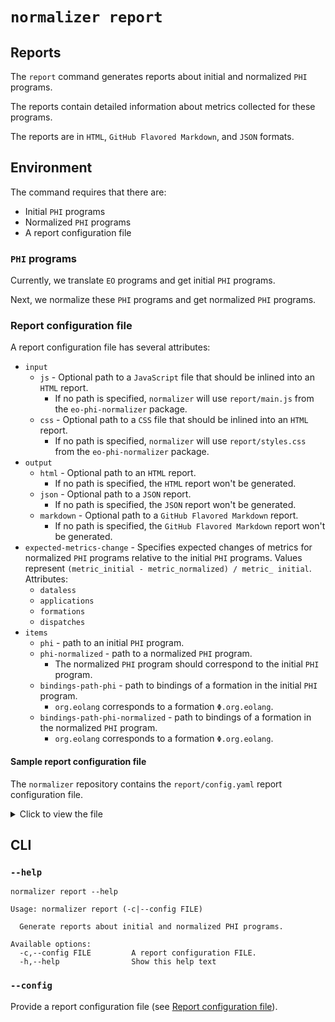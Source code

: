 # `normalizer report`

## Reports

The `report` command generates reports about initial and normalized `PHI` programs.

The reports contain detailed information about metrics collected for these programs.

The reports are in `HTML`, `GitHub Flavored Markdown`, and `JSON` formats.

## Environment

The command requires that there are:

- Initial `PHI` programs
- Normalized `PHI` programs
- A report configuration file

### `PHI` programs

Currently, we translate `EO` programs and get initial `PHI` programs.

Next, we normalize these `PHI` programs and get normalized `PHI` programs.

### Report configuration file

A report configuration file has several attributes:

- `input`
  - `js` - Optional path to a `JavaScript` file that should be inlined into an `HTML` report.
    - If no path is specified, `normalizer` will use `report/main.js` from the `eo-phi-normalizer` package.
  - `css` - Optional path to a `CSS` file that should be inlined into an `HTML` report.
    - If no path is specified, `normalizer` will use `report/styles.css` from the `eo-phi-normalizer` package.
- `output`
  - `html` - Optional path to an `HTML` report.
    - If no path is specified, the `HTML` report won't be generated.
  - `json` - Optional path to a `JSON` report.
    - If no path is specified, the `JSON` report won't be generated.
  - `markdown` - Optional path to a `GitHub Flavored Markdown` report.
    - If no path is specified, the `GitHub Flavored Markdown` report won't be generated.
- `expected-metrics-change` - Specifies expected changes of metrics for normalized `PHI` programs relative to the initial `PHI` programs. Values represent `(metric_initial - metric_normalized) / metric_ initial`. Attributes:
  - `dataless`
  - `applications`
  - `formations`
  - `dispatches`
- `items`
  - `phi` - path to an initial `PHI` program.
  - `phi-normalized` - path to a normalized `PHI` program.
    - The normalized `PHI` program should correspond to the initial `PHI` program.
  - `bindings-path-phi` - path to bindings of a formation in the initial `PHI` program.
    - `org.eolang` corresponds to a formation `Φ.org.eolang`.
  - `bindings-path-phi-normalized` - path to bindings of a formation in the normalized `PHI` program.
    - `org.eolang` corresponds to a formation `Φ.org.eolang`.

#### Sample report configuration file

The `normalizer` repository contains the `report/config.yaml` report configuration file.

<details>

<summary>Click to view the file</summary>

```yaml
{{#include ../../../../report/config.yaml}}
```

</details>

## CLI

### `--help`

```$ as console
normalizer report --help
```

```console
Usage: normalizer report (-c|--config FILE)

  Generate reports about initial and normalized PHI programs.

Available options:
  -c,--config FILE         A report configuration FILE.
  -h,--help                Show this help text
```

### `--config`

Provide a report configuration file (see [Report configuration file](#report-configuration-file)).
